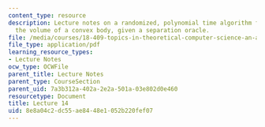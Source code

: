 ```yaml
---
content_type: resource
description: Lecture notes on a randomized, polynomial time algorithm for approximating
  the volume of a convex body, given a separation oracle.
file: /media/courses/18-409-topics-in-theoretical-computer-science-an-algorithmists-toolkit-fall-2009/8e8a04c2dc55ae8448e1052b220fef07_MIT18_409F09_scribe14.pdf
file_type: application/pdf
learning_resource_types:
- Lecture Notes
ocw_type: OCWFile
parent_title: Lecture Notes
parent_type: CourseSection
parent_uid: 7a3b312a-402a-2e2a-501a-03e802d0e460
resourcetype: Document
title: Lecture 14
uid: 8e8a04c2-dc55-ae84-48e1-052b220fef07
---
```

